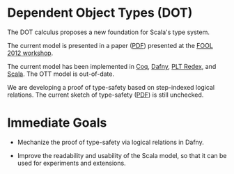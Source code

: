 Dependent Object Types (DOT)
============================

The DOT calculus proposes a new foundation for Scala's type system.

The current model is presented in a paper
([PDF](http://lampwww.epfl.ch/~amin/dot/fool.pdf)) presented at the
[FOOL 2012 workshop](http://www.cs.uwm.edu/~boyland/fool2012/).

The current model has been implemented in
[Coq](https://github.com/namin/dot/tree/master/src/coq),
[Dafny](https://github.com/namin/dot/tree/master/src/dafny), [PLT
Redex](https://github.com/namin/dot/tree/master/src/redex), and
[Scala](https://github.com/namin/dot/tree/master/src/scala). The OTT
model is out-of-date.

We are developing a proof of type-safety based on step-indexed logical
relations. The current sketch of type-safety
([PDF](http://lampwww.epfl.ch/~amin/dot/type_safety.pdf)) is still
unchecked.

Immediate Goals
===============

- Mechanize the proof of type-safety via logical relations in Dafny.

- Improve the readability and usability of the Scala model, so that it
  can be used for experiments and extensions.
